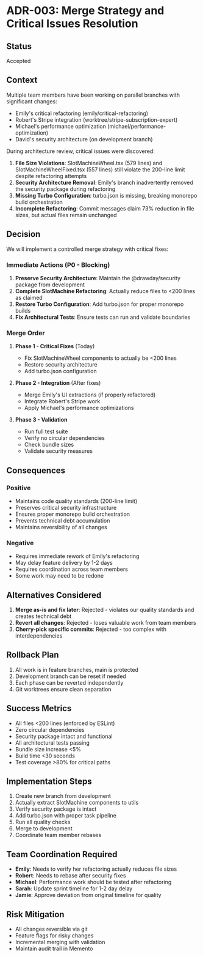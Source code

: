 # ADR-003: Merge Strategy and Critical Issues Resolution

## Status
Accepted

## Context
Multiple team members have been working on parallel branches with significant changes:
- Emily's critical refactoring (emily/critical-refactoring)
- Robert's Stripe integration (worktree/stripe-subscription-expert)
- Michael's performance optimization (michael/performance-optimization)
- David's security architecture (on development branch)

During architecture review, critical issues were discovered:
1. **File Size Violations**: SlotMachineWheel.tsx (579 lines) and SlotMachineWheelFixed.tsx (557 lines) still violate the 200-line limit despite refactoring attempts
2. **Security Architecture Removal**: Emily's branch inadvertently removed the security package during refactoring
3. **Missing Turbo Configuration**: turbo.json is missing, breaking monorepo build orchestration
4. **Incomplete Refactoring**: Commit messages claim 73% reduction in file sizes, but actual files remain unchanged

## Decision
We will implement a controlled merge strategy with critical fixes:

### Immediate Actions (P0 - Blocking)
1. **Preserve Security Architecture**: Maintain the @drawday/security package from development
2. **Complete SlotMachine Refactoring**: Actually reduce files to <200 lines as claimed
3. **Restore Turbo Configuration**: Add turbo.json for proper monorepo builds
4. **Fix Architectural Tests**: Ensure tests can run and validate boundaries

### Merge Order
1. **Phase 1 - Critical Fixes** (Today)
   - Fix SlotMachineWheel components to actually be <200 lines
   - Restore security architecture
   - Add turbo.json configuration
   
2. **Phase 2 - Integration** (After fixes)
   - Merge Emily's UI extractions (if properly refactored)
   - Integrate Robert's Stripe work
   - Apply Michael's performance optimizations
   
3. **Phase 3 - Validation**
   - Run full test suite
   - Verify no circular dependencies
   - Check bundle sizes
   - Validate security measures

## Consequences

### Positive
- Maintains code quality standards (200-line limit)
- Preserves critical security infrastructure
- Ensures proper monorepo build orchestration
- Prevents technical debt accumulation
- Maintains reversibility of all changes

### Negative
- Requires immediate rework of Emily's refactoring
- May delay feature delivery by 1-2 days
- Requires coordination across team members
- Some work may need to be redone

## Alternatives Considered
1. **Merge as-is and fix later**: Rejected - violates our quality standards and creates technical debt
2. **Revert all changes**: Rejected - loses valuable work from team members
3. **Cherry-pick specific commits**: Rejected - too complex with interdependencies

## Rollback Plan
1. All work is in feature branches, main is protected
2. Development branch can be reset if needed
3. Each phase can be reverted independently
4. Git worktrees ensure clean separation

## Success Metrics
- All files <200 lines (enforced by ESLint)
- Zero circular dependencies
- Security package intact and functional
- All architectural tests passing
- Bundle size increase <5%
- Build time <30 seconds
- Test coverage >80% for critical paths

## Implementation Steps
1. Create new branch from development
2. Actually extract SlotMachine components to utils
3. Verify security package is intact
4. Add turbo.json with proper task pipeline
5. Run all quality checks
6. Merge to development
7. Coordinate team member rebases

## Team Coordination Required
- **Emily**: Needs to verify her refactoring actually reduces file sizes
- **Robert**: Needs to rebase after security fixes
- **Michael**: Performance work should be tested after refactoring
- **Sarah**: Update sprint timeline for 1-2 day delay
- **Jamie**: Approve deviation from original timeline for quality

## Risk Mitigation
- All changes reversible via git
- Feature flags for risky changes
- Incremental merging with validation
- Maintain audit trail in Memento